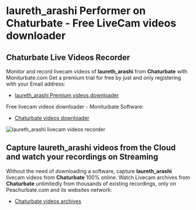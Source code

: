 # laureth_arashi Performer on Chaturbate - Free LiveCam videos downloader

## Chaturbate Live Videos Recorder

Monitor and record livecam videos of **laureth_arashi** from **Chaturbate** with Moniturbate.com
Get a premium trial for free by just and only registering with your Email address:
* [laureth_arashi Premium videos downloader](https://moniturbate.com/request-demo-licence-key.html)

Free livecam videos downloader - Moniturbate Software:
* [Chaturbate videos downloader](https://moniturbate.com/moniturbate-download-software.html)

![laureth_arashi livecam videos recorder](https://peachurnet.com/templates/moniturbate-software.png)


## Capture laureth_arashi videos from the Cloud and watch your recordings on Streaming

Without the need of downloading a software, capture **laureth_arashi** livecam videos from **Chaturbate** 100% online.
Watch Livecam archives from **Chaturbate** unlimitedly from thousands of existing recordings, only on Peachurbate.com and its websites network:
* [Chaturbate videos archives](https://peachurnet.com/)